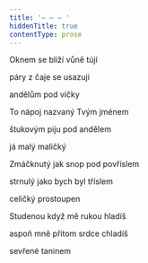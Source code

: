 ```yaml
---
title: '– – – '
hiddenTitle: true
contentType: prose
---
```


Oknem se blíží vůně tújí

páry z čaje se usazují

andělům pod víčky

To nápoj nazvaný Tvým jménem

štukovým piju pod andělem

já malý maličký

Zmáčknutý jak snop pod povříslem

strnulý jako bych byl tříslem

celičký prostoupen

Studenou když mě rukou hladíš

aspoň mně přitom srdce chladíš

sevřené taninem
